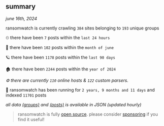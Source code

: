 
## summary
_june 16th, 2024_

ransomwatch is currently crawling `384` sites belonging to `193` unique groups

⏲ there have been `7` posts within the `last 24 hours`

🦈 there have been `102` posts within the `month of june`

🪐 there have been `1178` posts within the `last 90 days`

🏚 there have been `2244` posts within the `year of 2024`

_⚙️ there are currently `110` online hosts & `122` custom parsers._

🦕 ransomwatch has been running for `2 years, 9 months and 11 days` and indexed `11701` posts

_all data  [(groups)](http://ransomwhat.telemetry.ltd/groups) and [(posts)](http://ransomwhat.telemetry.ltd/posts) is available in JSON (updated hourly)_

> ransomwatch is fully [open source](https://github.com/joshhighet/ransomwatch#ransomwatch--). please consider [sponsoring](https://github.com/sponsors/joshhighet) if you find it useful!
